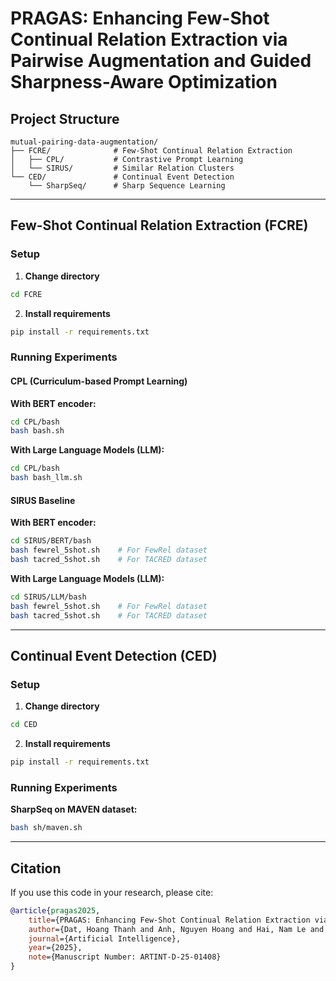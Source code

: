 # PRAGAS: Enhancing Few-Shot Continual Relation Extraction via Pairwise Augmentation and Guided Sharpness-Aware Optimization
## Project Structure

```
mutual-pairing-data-augmentation/
├── FCRE/              # Few-Shot Continual Relation Extraction
│   ├── CPL/           # Contrastive Prompt Learning
│   └── SIRUS/         # Similar Relation Clusters
└── CED/               # Continual Event Detection
    └── SharpSeq/      # Sharp Sequence Learning
```

---

## Few-Shot Continual Relation Extraction (FCRE)

### Setup

1. **Change directory**
```bash
cd FCRE
```

2. **Install requirements**
```bash
pip install -r requirements.txt
```

### Running Experiments

#### CPL (Curriculum-based Prompt Learning)

**With BERT encoder:**
```bash
cd CPL/bash
bash bash.sh
```

**With Large Language Models (LLM):**
```bash
cd CPL/bash
bash bash_llm.sh
```

#### SIRUS Baseline

**With BERT encoder:**
```bash
cd SIRUS/BERT/bash
bash fewrel_5shot.sh    # For FewRel dataset
bash tacred_5shot.sh    # For TACRED dataset
```

**With Large Language Models (LLM):**
```bash
cd SIRUS/LLM/bash
bash fewrel_5shot.sh    # For FewRel dataset
bash tacred_5shot.sh    # For TACRED dataset
```

---


## Continual Event Detection (CED)

### Setup

1. **Change directory**
```bash
cd CED
```

2. **Install requirements**
```bash
pip install -r requirements.txt
```

### Running Experiments

**SharpSeq on MAVEN dataset:**
```bash
bash sh/maven.sh
```

---
## Citation

If you use this code in your research, please cite:

```bibtex
@article{pragas2025,
    title={PRAGAS: Enhancing Few-Shot Continual Relation Extraction via Pairwise Augmentation and Guided Sharpness-Aware Optimization},
    author={Dat, Hoang Thanh and Anh, Nguyen Hoang and Hai, Nam Le and Van, Linh Ngo and Dinh, Sang},
    journal={Artificial Intelligence},
    year={2025},
    note={Manuscript Number: ARTINT-D-25-01408}
}
```